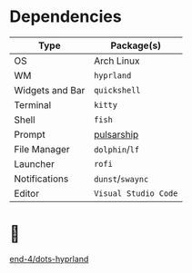 # Dependencies

| Type            | Package(s)                                          |
| --------------- | --------------------------------------------------- |
| OS              | Arch Linux                                          |
| WM              | `hyprland`                                          |
| Widgets and Bar | `quickshell`                                        |
| Terminal        | `kitty`                                             |
| Shell           | `fish`                                              |
| Prompt          | [pulsarship](https://github.com/xeyossr/pulsarship) |
| File Manager    | `dolphin`/`lf`                                      |
| Launcher        | `rofi`                                              |
| Notifications   | `dunst`/`swaync`                                    |
| Editor          | `Visual Studio Code`                                |

# 👑

[end-4/dots-hyprland](https://github.com/end-4/dots-hyprland)

